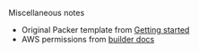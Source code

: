 Miscellaneous notes

* Original Packer template from [Getting started](https://www.packer.io/intro/getting-started/build-image.html#the-template)
* AWS permissions from [builder docs](https://www.packer.io/docs/builders/amazon.html#iam-task-or-instance-role)
